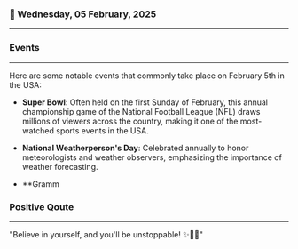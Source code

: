 ### 📅 Wednesday, 05 February, 2025
------
### Events
------
Here are some notable events that commonly take place on February 5th in the USA:

- **Super Bowl**: Often held on the first Sunday of February, this annual championship game of the National Football League (NFL) draws millions of viewers across the country, making it one of the most-watched sports events in the USA.
  
- **National Weatherperson's Day**: Celebrated annually to honor meteorologists and weather observers, emphasizing the importance of weather forecasting.
  
- **Gramm
### Positive Qoute
------
"Believe in yourself, and you'll be unstoppable! ✨💪🌈"
